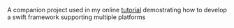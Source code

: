 A companion project used in my online [tutorial](http://www.jianshu.com/p/3abcdae7f42b) demostrating how to develop a swift framework supporting multiple platforms
